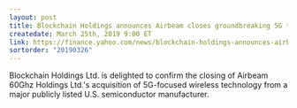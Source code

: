 ```yaml
---
layout: post
title: Blockchain Holdings announces Airbeam closes groundbreaking 5G tech deal
createdate: March 25th, 2019 9:00 ET
link: https://finance.yahoo.com/news/blockchain-holdings-announces-airbeam-closes-133000365.html
sortorder: "20190326"
---
```

Blockchain Holdings Ltd. is delighted to confirm the closing of Airbeam 60Ghz Holdings Ltd.'s acquisition of 5G-focused wireless technology from a major publicly listed U.S. semiconductor manufacturer.